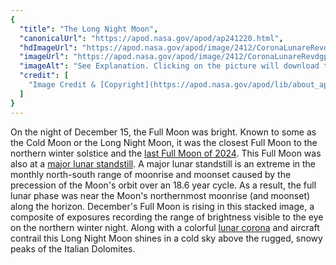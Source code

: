 ```yaml
---
{
  "title": "The Long Night Moon",
  "canonicalUrl": "https://apod.nasa.gov/apod/ap241220.html",
  "hdImageUrl": "https://apod.nasa.gov/apod/image/2412/CoronaLunareRevdgpicc.jpg",
  "imageUrl": "https://apod.nasa.gov/apod/image/2412/CoronaLunareRevdgpicc1024.jpg",
  "imageAlt": "See Explanation. Clicking on the picture will download the highest resolution version available.",
  "credit": [
    "Image Credit & [Copyright](https://apod.nasa.gov/apod/lib/about_apod.html#srapply): [Giorgia Hofer](https://www.giorgiahoferphotography.com/) and [Dario Giannobile](https://www.dariogiannobile.com/) (Pictores caeli)"
  ]
}
---
```


On the night of December 15, the Full Moon was bright. Known to some as the Cold Moon or the Long Night Moon, it was the closest Full Moon to the northern winter solstice and the [last Full Moon of 2024](https://science.nasa.gov/solar-system/skywatching/the-next-full-moon-is-the-cold-moon-frost-moon-or-winter-moon/). This Full Moon was also at a [major lunar standstill](https://www.timeanddate.com/news/astronomy/lunar-standstill-2024-2025). A major lunar standstill is an extreme in the monthly north-south range of moonrise and moonset caused by the precession of the Moon's orbit over an 18.6 year cycle. As a result, the full lunar phase was near the Moon's northernmost moonrise (and moonset) along the horizon. December's Full Moon is rising in this stacked image, a composite of exposures recording the range of brightness visible to the eye on the northern winter night. Along with a colorful [lunar corona](https://apod.nasa.gov/apod/ap240629.html) and aircraft contrail this Long Night Moon shines in a cold sky above the rugged, snowy peaks of the Italian Dolomites.
